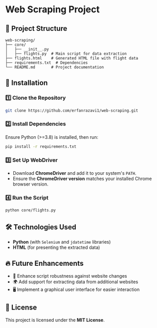 # Web Scraping Project

## 📂 Project Structure
```
web-scraping/
├── core/
│   ├── __init__.py
│   ├── flights.py  # Main script for data extraction
├── flights.html    # Generated HTML file with flight data
├── requirements.txt  # Dependencies
└── README.md       # Project documentation
```

## 🔧 Installation

### 1️⃣ Clone the Repository
```bash
git clone https://github.com/erfanrazavi1/web-scraping.git
```

### 2️⃣ Install Dependencies
Ensure Python (>=3.8) is installed, then run:
```bash
pip install -r requirements.txt
```

### 3️⃣ Set Up WebDriver
- Download **ChromeDriver** and add it to your system's `PATH`.
- Ensure the **ChromeDriver version** matches your installed Chrome browser version.

### 4️⃣ Run the Script
```bash
python core/flights.py
```

## 🛠️ Technologies Used
- **Python** (with `Selenium` and `jdatetime` libraries)
- **HTML** (for presenting the extracted data)


## 🔥 Future Enhancements
- 🚀 Enhance script robustness against website changes
- 🌍 Add support for extracting data from additional websites
- 🖥️ Implement a graphical user interface for easier interaction

## 📝 License
This project is licensed under the **MIT License**.

